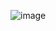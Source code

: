 ​![image](https://user-images.githubusercontent.com/96529109/215315865-b5366e2c-b871-4d0f-bd44-430d5ba7fa3c.png)
